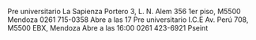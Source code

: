 Pre universitario La Sapienza
Portero 3, L. N. Alem 356 1er piso, M5500 Mendoza
0261 715-0358
Abre a las 17
Pre universitario I.C.E
Av. Perú 708, M5500 EBX, Mendoza
Abre a las 16:00 
0261 423-6921
Pseint